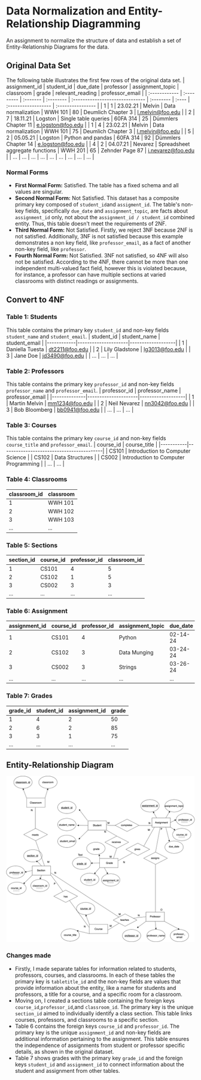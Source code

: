 # Data Normalization and Entity-Relationship Diagramming
An assignment to normalize the structure of data and establish a set of Entity-Relationship Diagrams for the data.

## Original Data Set
The following table illustrates the first few rows of the original data set.
| assignment_id | student_id | due_date | professor | assignment_topic                | classroom | grade | relevant_reading    | professor_email   |
| :------------ | :--------- | :------- | :-------- | :------------------------------ | :-------- | :---- | :------------------ | :---------------- |
| 1             | 1          | 23.02.21 | Melvin    | Data normalization              | WWH 101   | 80    | Deumlich Chapter 3  | l.melvin@foo.edu  |
| 2             | 7          | 18.11.21 | Logston   | Single table queries            | 60FA 314  | 25    | Dümmlers Chapter 11 | e.logston@foo.edu |
| 1             | 4          | 23.02.21 | Melvin    | Data normalization              | WWH 101   | 75    | Deumlich Chapter 3  | l.melvin@foo.edu  |
| 5             | 2          | 05.05.21 | Logston   | Python and pandas               | 60FA 314  | 92    | Dümmlers Chapter 14 | e.logston@foo.edu |
| 4             | 2          | 04.07.21 | Nevarez   | Spreadsheet aggregate functions | WWH 201   | 65    | Zehnder Page 87     | i.nevarez@foo.edu |
| ...           | ...        | ...      | ...       | ...                             | ...       | ...   | ...                 | ...               |

### Normal Forms
- **First Normal Form:** Satisfied. The table has a fixed schema and all values are singular.
- **Second Normal Form:** Not Satisfied. This dataset has a composite primary key composed of `student_id`and `assigment_id`. The table's non-key fields, specifically `due_date` and `assignment_topic`, are facts about `assignment_id` only, not about the `assignment_id / student_id` combined entity. Thus, this table doesn't meet the requirements of 2NF.
- **Third Normal Form:** Not Satisfied. Firstly, we reject 3NF because 2NF is not satisfied. Additionally, 3NF is not satisfied because this example demonstrates a non key field, like `professor_email`, as a fact of another non-key field, like `professor`.
- **Fourth Normal Form:** Not Satisfied. 3NF not satisfied, so 4NF will also not be satisfied. According to the 4NF, there cannot be more than one independent multi-valued fact field, however this is violated because, for instance, a professor can have multiple sections at varied classrooms with distinct readings or assignments. 

## Convert to 4NF
### Table 1: Students
This table contains the primary key `student_id` and non-key fields `student_name` and `student_email`.
| student_id | student_name        | student_email     |
|------------|---------------------|-------------------|
| 1          | Daniella Tuesta     | dt2211@foo.edu    |
| 2          | Lily Gladstone      | lg3013@foo.edu    |
| 3          | Jane Doe            | jd3490@foo.edu    |
| ...        | ...                 | ...               |

### Table 2: Professors
This table contains the primary key `professor_id` and non-key fields `professor_name` and `professor_email`.
| professor_id | professor_name      | professor_email   |
|--------------|---------------------|-------------------|
| 1            | Martin Melvin       | mm1234@foo.edu    |
| 2            | Neil Nevarez        | nn3042@foo.edu    |
| 3            | Bob Bloomberg       | bb0941@foo.edu    |
| ...          | ...                 | ...               |

### Table 3: Courses
This table contains the primary key `course_id` and non-key fields `course_title` and `professor_email`.
| course_id | course_title                             | 
|-----------|------------------------------------------|
| CS101     | Introduction to Computer Science         | 
| CS102     | Data Structures                          |
| CS002     | Introduction to Computer Programming     | 
| ...       | ...                                      | 

### Table 4: Classrooms
| classroom_id | classroom      | 
|--------------|----------------|
| 1            | WWH 101        |
| 2            | WWH 102        |
| 3            | WWH 103        |
| ...          | ...            |


### Table 5: Sections
| section_id | course_id    | professor_id  | classroom_id  |
|------------|--------------|---------------|---------------|
| 1          | CS101        | 4             | 5             |
| 2          | CS102        | 1             | 5             |
| 3          | CS002        | 3             | 3             |
| ...        | ...          | ...           | ...           |


### Table 6: Assignment
| assignment_id | course_id | professor_id  | assignment_topic | due_date |
|---------------|-----------|---------------|------------------|----------|
| 1             | CS101     | 4             | Python           | 02-14-24 |
| 2             | CS102     | 3             | Data Munging     | 03-24-24 |
| 3             | CS002     | 3             | Strings          | 03-26-24 |
| ...           | ...       | ...           | ...              | ...      |


### Table 7: Grades
| grade_id | student_id | assignment_id | grade  |
|----------|------------|---------------|--------|
| 1        | 4          | 2             | 50     |
| 2        | 6          | 2             | 85     |
| 3        | 3          | 1             | 75     |
| ...      | ...        | ...           | ...    |


## Entity-Relationship Diagram
![image](images/image.drawio.png)

### Changes made
- Firstly, I made separate tables for information related to students, professors, courses, and classrooms. In each of these tables the primary key is `tabletitle_id` and the non-key fields are values that provide information about the entity, like a name for students and professors, a title for a course, and a specific room for a classroom.
- Moving on, I created a sections table containing the foreign keys `course_id`,`professor_id`,and `classroom_id`. The primary key is the unique `section_id` aimed to individually identify a class section. This table links courses, professors, and classrooms to a specific section. 
- Table 6 contains the foreign keys `course_id` and `professor_id`. The primary key is the unique `assignment_id` and non-key fields are additional information pertaining to the assignment. This table ensures the independence of assignments from student or professor specific details, as shown in the original dataset.
- Table 7 shows grades with the primary key `grade_id` and the foreign keys `student_id` and `assignment_id` to connect information about the student and assignment from other tables.


